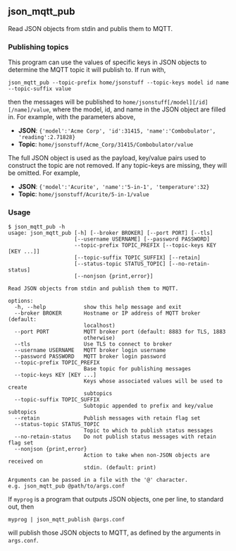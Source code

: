 ## json_mqtt_pub

Read JSON objects from stdin and publis them to MQTT.

### Publishing topics

This program can use the values of specific keys in JSON objects to determine the MQTT
topic it will publish to. If run with,
```
json_mqtt_pub --topic-prefix home/jsonstuff --topic-keys model id name --topic-suffix value
```
then the messages will be published to `home/jsonstuff[/model][/id][/name]/value`, where the model, id,
and name in the JSON object are filled in. For example, with the parameters above,

* **JSON**: `{'model':'Acme Corp', 'id':31415, 'name':'Combobulator', 'reading':2.71828}`
* **Topic**: `home/jsonstuff/Acme_Corp/31415/Combobulator/value`

The full JSON object is used as the payload, key/value pairs used to construct the topic are not removed.
If any topic-keys are missing, they will be omitted. For example,

* **JSON**: `{'model':'Acurite', 'name':'5-in-1', 'temperature':32}`
* **Topic**: `home/jsonstuff/Acurite/5-in-1/value`

### Usage

```
$ json_mqtt_pub -h
usage: json_mqtt_pub [-h] [--broker BROKER] [--port PORT] [--tls]
                     [--username USERNAME] [--password PASSWORD]
                     --topic-prefix TOPIC_PREFIX [--topic-keys KEY [KEY ...]]
                     [--topic-suffix TOPIC_SUFFIX] [--retain]
                     [--status-topic STATUS_TOPIC] [--no-retain-status]
                     [--nonjson {print,error}]

Read JSON objects from stdin and publish them to MQTT.

options:
  -h, --help            show this help message and exit
  --broker BROKER       Hostname or IP address of MQTT broker (default:
                        localhost)
  --port PORT           MQTT broker port (default: 8883 for TLS, 1883
                        otherwise)
  --tls                 Use TLS to connect to broker
  --username USERNAME   MQTT broker login username
  --password PASSWORD   MQTT broker login password
  --topic-prefix TOPIC_PREFIX
                        Base topic for publishing messages
  --topic-keys KEY [KEY ...]
                        Keys whose associated values will be used to create
                        subtopics
  --topic-suffix TOPIC_SUFFIX
                        Subtopic appended to prefix and key/value subtopics
  --retain              Publish messages with retain flag set
  --status-topic STATUS_TOPIC
                        Topic to which to publish status messages
  --no-retain-status    Do not publish status messages with retain flag set
  --nonjson {print,error}
                        Action to take when non-JSON objects are received on
                        stdin. (default: print)

Arguments can be passed in a file with the '@' character.
e.g. json_mqtt_pub @path/to/args.conf
```

If `myprog` is a program that outputs JSON objects, one per line, to standard out, then

```
myprog | json_mqtt_publish @args.conf
```

will publish those JSON objects to MQTT, as defined by the arguments in `args.conf`.
